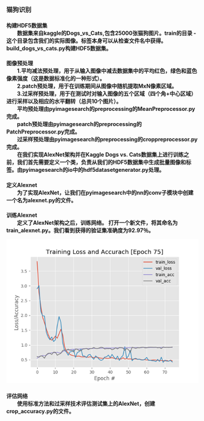 <h3>猫狗识别 
 <h4> 构建HDF5数据集<br/>
&emsp;&emsp;数据集来自kaggle的Dogs_vs_Cats,包含25000张猫狗图片。train的目录 - 这个目录包含我们的实际图像。标签本身可以从检查文件名中获得。build_dogs_vs_cats.py构建HDF5数据集。<br/>
<h4>图像预处理<br/>
&emsp;&emsp;1.平均减法预处理，用于从输入图像中减去数据集中的平均红色，绿色和蓝色像素强度（这是数据标准化的一种形式）。<br/>
&emsp;&emsp;2.patch预处理，用于在训练期间从图像中随机提取MxN像素区域。<br/>
&emsp;&emsp;3.过采样预处理，用于在测试时对输入图像的五个区域（四个角+中心区域）进行采样以及相应的水平翻转（总共10个图片）。<br/>
&emsp;&emsp;平均预处理由pyimagesearch的preprocessing的MeanPreprocessor.py完成。<br/>
&emsp;&emsp;patch预处理由pyimagesearch的preprocessing的PatchPreprocessor.py完成。<br/>
&emsp;&emsp;过采样预处理由pyimagesearch的preprocessing的croppreprocessor.py完成。<br/>
&emsp;&emsp;在我们实现AlexNet架构并在Kaggle Dogs vs. Cats数据集上进行训练之前，我们首先需要定义一个类，负责从我们的HDF5数据集中生成批量图像和标签。由pyimagesearch的io中的hdf5datasetgenerator.py处理。<br/>
<h4>定义Alexnet<br/>
&emsp;&emsp;为了实现AlexNet，让我们在pyimagesearch中的nn的conv子模块中创建一个名为alexnet.py的文件。
<h4>训练Alexnet<br/>
&emsp;&emsp;定义了AlexNet架构之后，训练网络。 打开一个新文件，将其命名为train_alexnet.py。我们看到获得的验证集准确度为92.97％。<br/>
 
![](https://github.com/czwinner/DeepLearning/blob/master/dogs_vs_cats/output/788.png)
<h4>评估网络<br/>
&emsp;&emsp;使用标准方法和过采样技术评估测试集上的AlexNet，创建crop_accuracy.py的文件。<br/>
 
 
  
  
